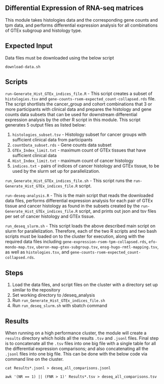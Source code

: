 ## Differential Expression of RNA-seq matrices


This module takes histologies data and the corresponding gene counts and tpm data, and performs differential expression analysis for all combinations of GTEx subgroup and histology type.



## Expected Input

Data files must be downloaded using the below script
```
download-data.sh
```



## Scripts 

`run-Generate_Hist_GTEx_indices_file.R` - This script creates a subset of `histologies.tsv` and `gene-counts-rsem-expected_count-collapsed.rds` file. The script shortlists the cancer_group and cohort combinations that 3 or more participants with clinical data and prepares the histology and gene counts data subsets that can be used for downstream differential expression analysis by the other R script in this module. This script generates 5 output files as listed below:
1) `histologies_subset.tsv` - Histology subset for cancer groups with sufficient clinical data from participants
2) `countData_subset.rds` -   Gene counts data subset
3) `GTEx_Index_limit.txt` - maximum count of GTEx tissues that have sufficient clinical data
4) `Hist_Index_limit.txt` - maximum count of cancer histology
5) `indices.txt` - pairs of indices of cancer histology and GTEx tissue, to be used by the slurm set up for parallelization.

`run_Generate_Hist_GTEx_indices_file.sh` - This script runs the `run-Generate_Hist_GTEx_indices_file.R` script.

`run-deseq-analysis.R` - This is the main script that reads the downloaded data files, performs differential expression analysis for each pair of GTEx tissue and cancer histology as found in the subsets created by the `run-Generate_Hist_GTEx_indices_file.R` script, and prints out json and tsv files per set of cancer histology and GTEx tissue.

`run_deseq_slurm.sh` - This script loads the above described main script on slurm for parallelization. Therefore, each of the two R scripts and two bash scripts must be loaded on to the cluster for execution, along with the required data files including `gene-expression-rsem-tpm-collapsed.rds`, `efo-mondo-map.tsv`, `uberon-map-gtex-subgroup.tsv`, `ensg-hugo-rmtl-mapping.tsv`, as well as `histologies.tsv`, and `gene-counts-rsem-expected_count-collapsed.rds`.



## Steps
1) Load the data files, and script files on the cluster with a directory set up similar to the repository
2) Set working directory to /deseq_analysis
3) Run `run_Generate_Hist_GTEx_indices_file.sh`
4) Run `run_deseq_slurm.sh` with sbatch command


## Results
When running on a high performance cluster, the module will create a `results` directory which holds all the results `.tsv` and `.jsonl` files.
Final step is to concatenate all the `.tsv` files into one big file with a single table for all the differential expression comparisons; and also concatenating all the `.jsonl` files into one big file. This can be done with the below code via command line on the cluster.

`cat Results*.jsonl > deseq_all_comparisons.jsonl`

`awk '(NR == 1) || (FNR > 1)' Results*.tsv > deseq_all_comparisons.tsv`

